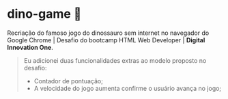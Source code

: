 # dino-game 🌵

Recriação do famoso jogo do dinossauro sem internet no navegador do Google Chrome | Desafio do bootcamp HTML Web Developer | <b>Digital Innovation One</b>.

> Eu adicionei duas funcionalidades extras ao modelo proposto no desafio:
> - Contador de pontuação;
> - A velocidade do jogo aumenta confirme o usuário avança no jogo;
